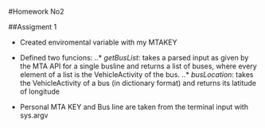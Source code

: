 #Homework No2

##Assigment 1

* Created enviromental variable with my MTAKEY
* Defined two funcions:
..* _getBusList_: takes a parsed input as given by the MTA API for a single busline and returns a list of buses, where every element of a list is the VehicleActivity of the bus.
..* _busLocation_: takes the VehicleActivity of a bus (in dictionary format) and returns its latitude of longitude

* Personal MTA KEY and Bus line are taken from the terminal input with sys.argv
 
